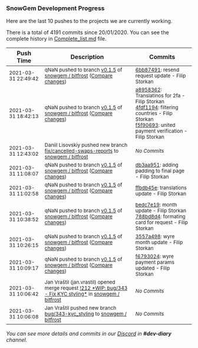
### SnowGem Development Progress

Here are the last 10 pushes to the projects we are currently working.

There is a total of 4191 commits since 20/01/2020. You can see the complete history in
 [Complete_list.md](Complete_list.md) file.

| Push Time | Description | Commits |
| --- | --- | --- |
| <sub>2021-03-31 22:49:42</sub> | <sub>qNaN pushed to branch [v0\.1\.5](https://gitlab.com/snowgem/bitfrost/commits/v0.1.5) of [snowgem / bitfrost](https://gitlab.com/snowgem/bitfrost) ([Compare changes](https://gitlab.com/snowgem/bitfrost/compare/f5f90693522cfdf49289d3c720bb838a2533b2d5...6bb874919bea31790b0027af1ef98d74f1b758b4))</sub> | <sub>[6bb87491](https://gitlab.com/snowgem/bitfrost/-/commit/6bb874919bea31790b0027af1ef98d74f1b758b4): resend request update - Filip Storkan</sub> |
| <sub>2021-03-31 18:42:13</sub> | <sub>qNaN pushed to branch [v0\.1\.5](https://gitlab.com/snowgem/bitfrost/commits/v0.1.5) of [snowgem / bitfrost](https://gitlab.com/snowgem/bitfrost) ([Compare changes](https://gitlab.com/snowgem/bitfrost/compare/db3aa9513e0b84f0c4467badf14456e078f264ec...f5f90693522cfdf49289d3c720bb838a2533b2d5))</sub> | <sub>[a8958362](https://gitlab.com/snowgem/bitfrost/-/commit/a8958362093027a27ee8460d7f2d757438a5a358): Translatinos for 2fa - Filip Storkan<br>[4fdf1194](https://gitlab.com/snowgem/bitfrost/-/commit/4fdf1194e2e171d0bdb5f3702d0bba4476b74a33): filtering countries - Filip Storkan<br>[f5f90693](https://gitlab.com/snowgem/bitfrost/-/commit/f5f90693522cfdf49289d3c720bb838a2533b2d5): united payment verification - Filip Storkan</sub> |
| <sub>2021-03-31 12:43:02</sub> | <sub>Daniil Lisovskiy pushed new branch [fix/cancelled\-swaps\-reports](https://gitlab.com/snowgem/bitfrost/commits/fix/cancelled-swaps-reports) to [snowgem / bitfrost](https://gitlab.com/snowgem/bitfrost)</sub> | <sub>_No Commits_</sub> |
| <sub>2021-03-31 11:08:07</sub> | <sub>qNaN pushed to branch [v0\.1\.5](https://gitlab.com/snowgem/bitfrost/commits/v0.1.5) of [snowgem / bitfrost](https://gitlab.com/snowgem/bitfrost) ([Compare changes](https://gitlab.com/snowgem/bitfrost/compare/ffbdb45eb90191f9ab2142f08186b8779762b96b...db3aa9513e0b84f0c4467badf14456e078f264ec))</sub> | <sub>[db3aa951](https://gitlab.com/snowgem/bitfrost/-/commit/db3aa9513e0b84f0c4467badf14456e078f264ec): adding padding to final page - Filip Storkan</sub> |
| <sub>2021-03-31 11:02:58</sub> | <sub>qNaN pushed to branch [v0\.1\.5](https://gitlab.com/snowgem/bitfrost/commits/v0.1.5) of [snowgem / bitfrost](https://gitlab.com/snowgem/bitfrost) ([Compare changes](https://gitlab.com/snowgem/bitfrost/compare/788bd8d40a94bd87fb11ea6797dcac9a37269994...ffbdb45eb90191f9ab2142f08186b8779762b96b))</sub> | <sub>[ffbdb45e](https://gitlab.com/snowgem/bitfrost/-/commit/ffbdb45eb90191f9ab2142f08186b8779762b96b): translations update - Filip Storkan</sub> |
| <sub>2021-03-31 10:38:52</sub> | <sub>qNaN pushed to branch [v0\.1\.5](https://gitlab.com/snowgem/bitfrost/commits/v0.1.5) of [snowgem / bitfrost](https://gitlab.com/snowgem/bitfrost) ([Compare changes](https://gitlab.com/snowgem/bitfrost/compare/3557a498145ecf077c0ef3eea02824171056b322...788bd8d40a94bd87fb11ea6797dcac9a37269994))</sub> | <sub>[bedc7e19](https://gitlab.com/snowgem/bitfrost/-/commit/bedc7e19321c4ee06d13102de27d7a8bfce68d42): month update - Filip Storkan<br>[788bd8d4](https://gitlab.com/snowgem/bitfrost/-/commit/788bd8d40a94bd87fb11ea6797dcac9a37269994): formating card for request - Filip Storkan</sub> |
| <sub>2021-03-31 10:26:15</sub> | <sub>qNaN pushed to branch [v0\.1\.5](https://gitlab.com/snowgem/bitfrost/commits/v0.1.5) of [snowgem / bitfrost](https://gitlab.com/snowgem/bitfrost) ([Compare changes](https://gitlab.com/snowgem/bitfrost/compare/f679302428607aeb540d1fb5c2fe4b885d35910f...3557a498145ecf077c0ef3eea02824171056b322))</sub> | <sub>[3557a498](https://gitlab.com/snowgem/bitfrost/-/commit/3557a498145ecf077c0ef3eea02824171056b322): wyre month update - Filip Storkan</sub> |
| <sub>2021-03-31 10:09:17</sub> | <sub>qNaN pushed to branch [v0\.1\.5](https://gitlab.com/snowgem/bitfrost/commits/v0.1.5) of [snowgem / bitfrost](https://gitlab.com/snowgem/bitfrost) ([Compare changes](https://gitlab.com/snowgem/bitfrost/compare/8116de9941af60948e1de18c90c1abda6b1508d9...f679302428607aeb540d1fb5c2fe4b885d35910f))</sub> | <sub>[f6793024](https://gitlab.com/snowgem/bitfrost/-/commit/f679302428607aeb540d1fb5c2fe4b885d35910f): wyre payment params updated - Filip Storkan</sub> |
| <sub>2021-03-31 10:06:42</sub> | <sub>Jan Vraštil (jan.vrastil) opened merge request [\!212 \*WIP: bug/343 \- Fix KYC styling\*](https://gitlab.com/snowgem/bitfrost/-/merge_requests/212) in [snowgem / bitfrost](https://gitlab.com/snowgem/bitfrost)</sub> | <sub>_No Commits_</sub> |
| <sub>2021-03-31 10:06:08</sub> | <sub>Jan Vraštil pushed new branch [bug/343\-kyc\_styling](https://gitlab.com/snowgem/bitfrost/commits/bug/343-kyc_styling) to [snowgem / bitfrost](https://gitlab.com/snowgem/bitfrost)</sub> | <sub>_No Commits_</sub> |

_You can see more details and commits in our [Discord](https://discord.gg/zumGnbg) in **#dev-diary** channel._
